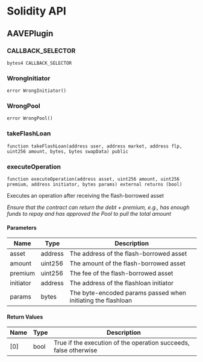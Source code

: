 # Solidity API

## AAVEPlugin

### CALLBACK_SELECTOR

```solidity
bytes4 CALLBACK_SELECTOR
```

### WrongInitiator

```solidity
error WrongInitiator()
```

### WrongPool

```solidity
error WrongPool()
```

### takeFlashLoan

```solidity
function takeFlashLoan(address user, address market, address flp, uint256 amount, bytes, bytes swapData) public
```

### executeOperation

```solidity
function executeOperation(address asset, uint256 amount, uint256 premium, address initiator, bytes params) external returns (bool)
```

Executes an operation after receiving the flash-borrowed asset

_Ensure that the contract can return the debt + premium, e.g., has
     enough funds to repay and has approved the Pool to pull the total amount_

#### Parameters

| Name | Type | Description |
| ---- | ---- | ----------- |
| asset | address | The address of the flash-borrowed asset |
| amount | uint256 | The amount of the flash-borrowed asset |
| premium | uint256 | The fee of the flash-borrowed asset |
| initiator | address | The address of the flashloan initiator |
| params | bytes | The byte-encoded params passed when initiating the flashloan |

#### Return Values

| Name | Type | Description |
| ---- | ---- | ----------- |
| [0] | bool | True if the execution of the operation succeeds, false otherwise |

